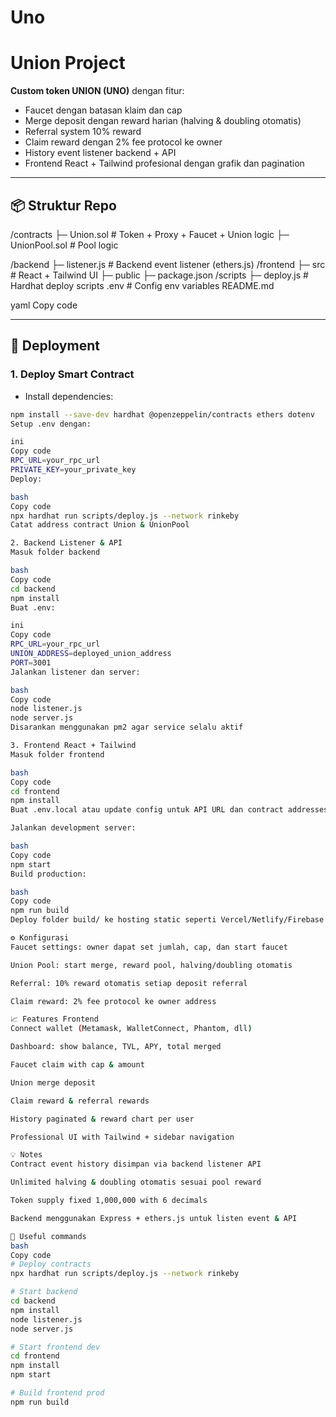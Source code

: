 # Uno

# Union Project

**Custom token UNION (UNO)** dengan fitur:  
- Faucet dengan batasan klaim dan cap  
- Merge deposit dengan reward harian (halving & doubling otomatis)  
- Referral system 10% reward  
- Claim reward dengan 2% fee protocol ke owner  
- History event listener backend + API  
- Frontend React + Tailwind profesional dengan grafik dan pagination  

---

## 📦 Struktur Repo

/contracts
├─ Union.sol # Token + Proxy + Faucet + Union logic
├─ UnionPool.sol # Pool logic

/backend
├─ listener.js # Backend event listener (ethers.js)
/frontend
├─ src # React + Tailwind UI
├─ public
├─ package.json
/scripts
├─ deploy.js # Hardhat deploy scripts
.env # Config env variables
README.md

yaml
Copy code

---

## 🚀 Deployment

### 1. Deploy Smart Contract

- Install dependencies:

```bash
npm install --save-dev hardhat @openzeppelin/contracts ethers dotenv
Setup .env dengan:

ini
Copy code
RPC_URL=your_rpc_url
PRIVATE_KEY=your_private_key
Deploy:

bash
Copy code
npx hardhat run scripts/deploy.js --network rinkeby
Catat address contract Union & UnionPool

2. Backend Listener & API
Masuk folder backend

bash
Copy code
cd backend
npm install
Buat .env:

ini
Copy code
RPC_URL=your_rpc_url
UNION_ADDRESS=deployed_union_address
PORT=3001
Jalankan listener dan server:

bash
Copy code
node listener.js
node server.js
Disarankan menggunakan pm2 agar service selalu aktif

3. Frontend React + Tailwind
Masuk folder frontend

bash
Copy code
cd frontend
npm install
Buat .env.local atau update config untuk API URL dan contract addresses

Jalankan development server:

bash
Copy code
npm start
Build production:

bash
Copy code
npm run build
Deploy folder build/ ke hosting static seperti Vercel/Netlify/Firebase

⚙️ Konfigurasi
Faucet settings: owner dapat set jumlah, cap, dan start faucet

Union Pool: start merge, reward pool, halving/doubling otomatis

Referral: 10% reward otomatis setiap deposit referral

Claim reward: 2% fee protocol ke owner address

📈 Features Frontend
Connect wallet (Metamask, WalletConnect, Phantom, dll)

Dashboard: show balance, TVL, APY, total merged

Faucet claim with cap & amount

Union merge deposit

Claim reward & referral rewards

History paginated & reward chart per user

Professional UI with Tailwind + sidebar navigation

💡 Notes
Contract event history disimpan via backend listener API

Unlimited halving & doubling otomatis sesuai pool reward

Token supply fixed 1,000,000 with 6 decimals

Backend menggunakan Express + ethers.js untuk listen event & API

🔗 Useful commands
bash
Copy code
# Deploy contracts
npx hardhat run scripts/deploy.js --network rinkeby

# Start backend
cd backend
npm install
node listener.js
node server.js

# Start frontend dev
cd frontend
npm install
npm start

# Build frontend prod
npm run build
